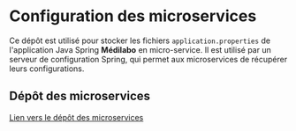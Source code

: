 # Configuration des microservices

Ce dépôt est utilisé pour stocker les fichiers `application.properties` de l'application Java Spring **Médilabo** en micro-service. 
Il est utilisé par un serveur de configuration Spring, qui permet aux microservices de récupérer leurs configurations.

## Dépôt des microservices

[Lien vers le dépôt des microservices](https://github.com/1Bastien/Bourgeat_Bastien_P9_Java)
